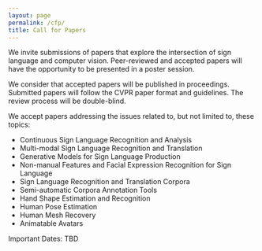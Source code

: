 ```yaml
---
layout: page
permalink: /cfp/
title: Call for Papers
---
```


We invite submissions of papers that explore the intersection of sign language and computer vision. Peer-reviewed and accepted papers will have the opportunity to be presented in a poster session. 

We consider that accepted papers will be published in proceedings. Submitted papers will follow the CVPR paper format and guidelines. The review process will be double-blind. 

We accept papers addressing the issues related to, but not limited to, these topics: 

- Continuous Sign Language Recognition and Analysis 
- Multi-modal Sign Language Recognition and Translation
- Generative Models for Sign Language Production
- Non-manual Features and Facial Expression Recognition for Sign Language 
- Sign Language Recognition and Translation Corpora 
- Semi-automatic Corpora Annotation Tools 
- Hand Shape Estimation and Recognition 
- Human Pose Estimation 
- Human Mesh Recovery 
- Animatable Avatars

Important Dates: TBD